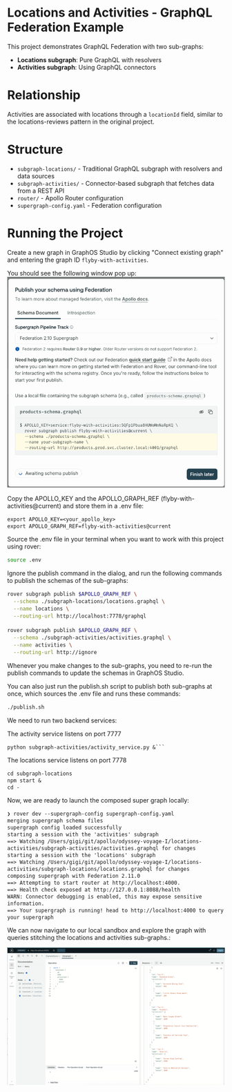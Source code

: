 # Locations and Activities - GraphQL Federation Example

This project demonstrates GraphQL Federation with two sub-graphs:

- **Locations subgraph**: Pure GraphQL with resolvers
- **Activities subgraph**: Using GraphQL connectors

# Relationship

Activities are associated with locations through a `locationId` field, similar to the locations-reviews pattern in the
original project.

# Structure

- `subgraph-locations/` - Traditional GraphQL subgraph with resolvers and data sources
- `subgraph-activities/` - Connector-based subgraph that fetches data from a REST API
- `router/` - Apollo Router configuration
- `supergraph-config.yaml` - Federation configuration

# Running the Project

Create a new graph in GraphOS Studio by clicking "Connect existing graph" and entering the graph ID
`flyby-with-activities`.

You should see the following window pop up:
![](images/publish-schema-dialog.png)

Copy the APOLLO_KEY and the APOLLO_GRAPH_REF (flyby-with-activities@current) and store them in a .env file:

```
export APOLLO_KEY=<your_apollo_key>
export APOLLO_GRAPH_REF=flyby-with-activities@current
```

Source the .env file in your terminal when you want to work with this project using rover:

```bash
source .env
```

Ignore the publish command in the dialog, and run the following commands to publish the schemas of the sub-graphs:

```bash
rover subgraph publish $APOLLO_GRAPH_REF \
  --schema ./subgraph-locations/locations.graphql \
  --name locations \
  --routing-url http://localhost:7778/graphql

rover subgraph publish $APOLLO_GRAPH_REF \
  --schema ./subgraph-activities/activities.graphql \
  --name activities \
  --routing-url http://ignore
```

Whenever you make changes to the sub-graphs, you need to re-run the publish commands to update the schemas in GraphOS
Studio.

You can also just run the publish.sh script to publish both sub-graphs at once, which sources the .env file and runs
these commands:

```bash
./publish.sh
```

We need to run two backend services:

The activity service listens on port 7777

```
python subgraph-activities/activity_service.py &```
```

The locations service listens on port 7778

```
cd subgraph-locations
npm start &
cd -
```

Now, we are ready to launch the composed super graph locally:

```
❯ rover dev --supergraph-config supergraph-config.yaml
merging supergraph schema files
supergraph config loaded successfully
starting a session with the 'activities' subgraph
==> Watching /Users/gigi/git/apollo/odyssey-voyage-I/locations-activities/subgraph-activities/activities.graphql for changes
starting a session with the 'locations' subgraph
==> Watching /Users/gigi/git/apollo/odyssey-voyage-I/locations-activities/subgraph-locations/locations.graphql for changes
composing supergraph with Federation 2.11.0
==> Attempting to start router at http://localhost:4000.
==> Health check exposed at http://127.0.0.1:8088/health
WARN: Connector debugging is enabled, this may expose sensitive information.
==> Your supergraph is running! head to http://localhost:4000 to query your supergraph
```

We can now navigate to our local sandbox and explore the graph with queries stitching the locations and activities
sub-graphs.:

![](images/sandbox.png)


